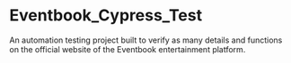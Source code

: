 # Eventbook_Cypress_Test
An automation testing project built to verify as many details and functions on the official website of the Eventbook entertainment platform.
